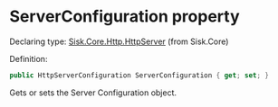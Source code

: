 <!--

Copyrights 2023 Sisk Framework - CypherPotato
Published under MIT license

!!! DO NOT EDIT THIS FILE !!!
This file was generated by a tool in the Sisk package. To edit the information in this documentation,
edit the XML documentation present in the Sisk source code.

-->


# ServerConfiguration property

Declaring type: [Sisk.Core.Http.HttpServer](/spec/Sisk.Core.Http.HttpServer.md) (from Sisk.Core)


Definition:

```cs
public HttpServerConfiguration ServerConfiguration { get; set; }
```

Gets or sets the Server Configuration object.


